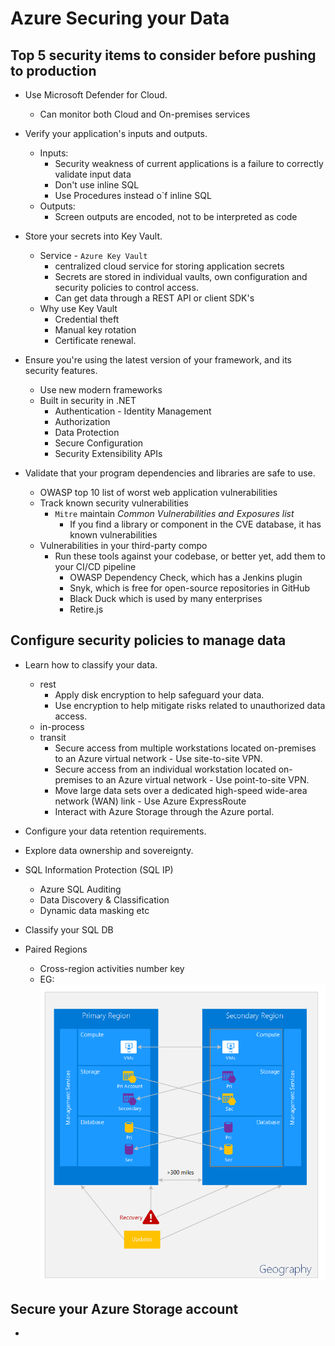 # Azure Securing your Data

## Top 5 security items to consider before pushing to production

- Use Microsoft Defender for Cloud.
    - Can monitor both Cloud and On-premises services

- Verify your application's inputs and outputs.
    - Inputs:
        - Security weakness of current applications is a failure to correctly validate input data
        - Don't use inline SQL
        - Use Procedures instead o`f inline SQL
    - Outputs:
        - Screen outputs are encoded, not to be interpreted as code

- Store your secrets into Key Vault.
    - Service - `Azure Key Vault`
        - centralized cloud service for storing application secrets
        - Secrets are stored in individual vaults, own configuration and security policies to control access.
        - Can get data through a REST API or client SDK's
    - Why use Key Vault
        - Credential theft
        - Manual key rotation
        - Certificate renewal.

- Ensure you're using the latest version of your framework, and its security features.
    - Use new modern frameworks
    - Built in security in .NET
        - Authentication - Identity Management
        - Authorization
        - Data Protection
        - Secure Configuration
        - Security Extensibility APIs

- Validate that your program dependencies and libraries are safe to use.
    - OWASP top 10 list of worst web application vulnerabilities
    - Track known security vulnerabilities 
        - `Mitre` maintain *Common Vulnerabilities and Exposures list*
            - If you find a library or component in the CVE database, it has known vulnerabilities
    - Vulnerabilities in your third-party compo
        - Run these tools against your codebase, or better yet, add them to your CI/CD pipeline
            - OWASP Dependency Check, which has a Jenkins plugin
            - Snyk, which is free for open-source repositories in GitHub
            - Black Duck which is used by many enterprises
            - Retire.js


## Configure security policies to manage data

- Learn how to classify your data.
    - rest
        - Apply disk encryption to help safeguard your data.
        - Use encryption to help mitigate risks related to unauthorized data access.
    - in-process
    - transit
        - Secure access from multiple workstations located on-premises to an Azure virtual network - Use site-to-site VPN.
        - Secure access from an individual workstation located on-premises to an Azure virtual network - Use point-to-site VPN.
        - Move large data sets over a dedicated high-speed wide-area network (WAN) link - Use Azure ExpressRoute
        - Interact with Azure Storage through the Azure portal.

- Configure your data retention requirements.
- Explore data ownership and sovereignty.

- SQL Information Protection (SQL IP)
    - Azure SQL Auditing
    - Data Discovery & Classification
    - Dynamic data masking etc

- Classify your SQL DB
- Paired Regions
    - Cross-region activities number key
    - EG: ![paired-region](paired-region.png) 


## Secure your Azure Storage account

- 
